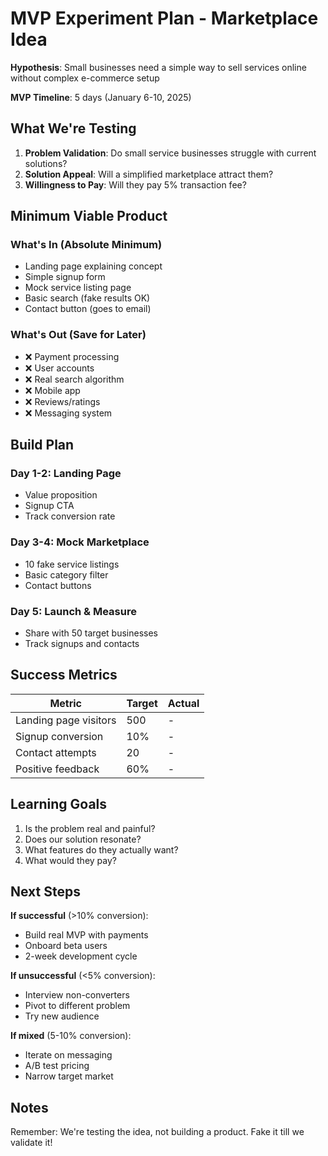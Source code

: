 # MVP Experiment Plan - Marketplace Idea

**Hypothesis**: Small businesses need a simple way to sell services online without complex e-commerce setup

**MVP Timeline**: 5 days (January 6-10, 2025)

## What We're Testing

1. **Problem Validation**: Do small service businesses struggle with current solutions?
2. **Solution Appeal**: Will a simplified marketplace attract them?
3. **Willingness to Pay**: Will they pay 5% transaction fee?

## Minimum Viable Product

### What's In (Absolute Minimum)

- Landing page explaining concept
- Simple signup form
- Mock service listing page
- Basic search (fake results OK)
- Contact button (goes to email)

### What's Out (Save for Later)

- ❌ Payment processing
- ❌ User accounts
- ❌ Real search algorithm
- ❌ Mobile app
- ❌ Reviews/ratings
- ❌ Messaging system

## Build Plan

### Day 1-2: Landing Page

- Value proposition
- Signup CTA
- Track conversion rate

### Day 3-4: Mock Marketplace

- 10 fake service listings
- Basic category filter
- Contact buttons

### Day 5: Launch & Measure

- Share with 50 target businesses
- Track signups and contacts

## Success Metrics

| Metric                | Target | Actual |
| --------------------- | ------ | ------ |
| Landing page visitors | 500    | -      |
| Signup conversion     | 10%    | -      |
| Contact attempts      | 20     | -      |
| Positive feedback     | 60%    | -      |

## Learning Goals

1. Is the problem real and painful?
2. Does our solution resonate?
3. What features do they actually want?
4. What would they pay?

## Next Steps

**If successful** (>10% conversion):

- Build real MVP with payments
- Onboard beta users
- 2-week development cycle

**If unsuccessful** (<5% conversion):

- Interview non-converters
- Pivot to different problem
- Try new audience

**If mixed** (5-10% conversion):

- Iterate on messaging
- A/B test pricing
- Narrow target market

## Notes

Remember: We're testing the idea, not building a product. Fake it till we validate it!
